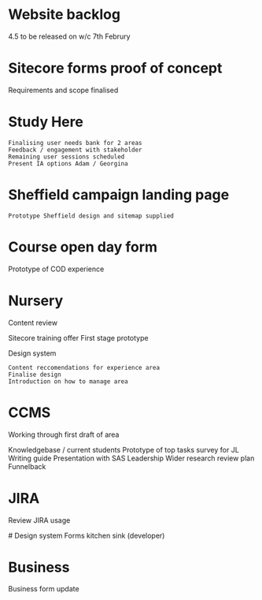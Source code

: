
# Website backlog
4.5 to be released on w/c 7th Februry

# Sitecore forms proof of concept
Requirements and scope finalised

# Study Here 

```
Finalising user needs bank for 2 areas
Feedback / engagement with stakeholder
Remaining user sessions scheduled 
Present IA options Adam / Georgina
```

# Sheffield campaign landing page
```
Prototype Sheffield design and sitemap supplied
```

# Course open day form
Prototype of COD experience

# Nursery
Content review

Sitecore training offer
First stage prototype

Design system
```
Content reccomendations for experience area
Finalise design 
Introduction on how to manage area
```

# CCMS 
Working through first draft of area

Knowledgebase / current students
Prototype of top tasks survey for JL
Writing guide
Presentation with SAS Leadership 
Wider research review plan
Funnelback

# JIRA 
Review JIRA usage

# Design system 
Forms kitchen sink (developer)

# Business 
Business form update













